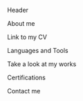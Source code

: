 Header

About me 

Link to my CV

Languages and Tools 

Take a look at my works

Certifications

Contact me